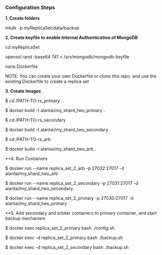 ### Configuration Steps

**1. Create folders**

mkdir -p myReplicaSet/data/backup

**2. Create keyfile to enable Internal Authentication of MongoDB**

cd myReplicaSet

openssl rand -base64 741 > /srv/mongodb/mongodb-keyfile

nano Dockerfile

NOTE: You can create your own Dockerfile or clone this repo. and use the existing Dockerfile to create a replica set

**3. Create Images**

$ cd /PATH-TO-rs_primary

$ docker build -t alantai/my_shard_two_primary .

$ cd /PATH-TO-rs_secondary

$ docker build -t alantai/my_shard_two_secondary .

$ cd /PATH-TO-rs_arb

$ docker build -t alantai/my_shard_two_arb .

**4. Run Containers

$ docker run --name replica_set_2_arb -p 27032:27017 -d alantai/my_shard_two_arb

$ docker run --name replica_set_2_secondary -p 27031:27017 -d alantai/my_shard_two_secondary

$ docker run --name replica_set_2_primary -p 27030:27017 -d alantai/my_shard_two_primary

**5. Add secondary and arbiter containers to primary container, and start backup mechanism

$ docker exec replica_set_2_primary bash ./config.sh

$ docker exec -d replica_set_2_primary bash ./backup.sh

$ docker exec -d replica_set_2_secondary bash ./backup.sh
